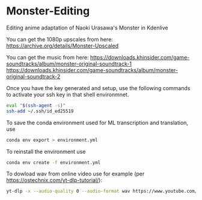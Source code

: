 # Monster-Editing
Editing anime adaptation of Naoki Urasawa's Monster in Kdenlive

You can get the 1080p upscales from here:
https://archive.org/details/Monster-Upscaled

You can get the music from here:
https://downloads.khinsider.com/game-soundtracks/album/monster-original-soundtrack-1
https://downloads.khinsider.com/game-soundtracks/album/monster-original-soundtrack-2


Once you have the key generated and setup, use the following commands to activate your ssh key in that shell environmnet.
```bash
eval "$(ssh-agent -s)"
ssh-add ~/.ssh/id_ed25519
```

To save the conda environment used for ML transcription and translation, use
```bash
conda env export > environment.yml
```

To reinstall the environment use 
```bash
conda env create -f environment.yml
```

To dowload wav from online video use for example (per https://ostechnix.com/yt-dlp-tutorial/):
```bash
yt-dlp -x --audio-quality 0 --audio-format wav https://www.youtube.com/watch?v=86n7reItMzs
```